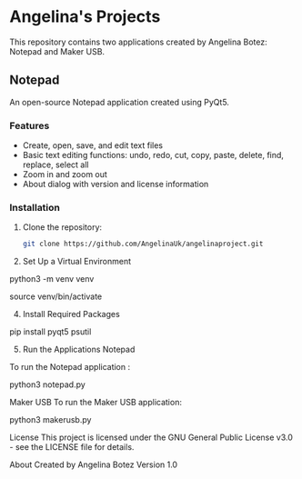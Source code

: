 # Angelina's Projects

This repository contains two applications created by Angelina Botez: Notepad and Maker USB.

## Notepad

An open-source Notepad application created using PyQt5.

### Features

- Create, open, save, and edit text files
- Basic text editing functions: undo, redo, cut, copy, paste, delete, find, replace, select all
- Zoom in and zoom out
- About dialog with version and license information

### Installation

1. Clone the repository:
   ```bash
   git clone https://github.com/AngelinaUk/angelinaproject.git
2. Set Up a Virtual Environment

  python3 -m venv venv

  source venv/bin/activate

4. Install Required Packages

 pip install pyqt5 psutil

5. Run the Applications Notepad

To run the Notepad application :

 python3 notepad.py

Maker USB
To run the Maker USB application:

 python3 makerusb.py

License
This project is licensed under the GNU General Public License v3.0 - see the LICENSE file for details.

About
Created by Angelina Botez
Version 1.0

